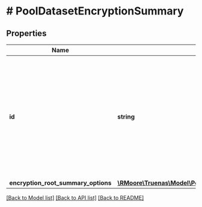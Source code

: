 # # PoolDatasetEncryptionSummary

## Properties

Name | Type | Description | Notes
------------ | ------------- | ------------- | -------------
**id** | **string** | Retrieve summary of all encrypted roots under &#x60;id&#x60;. It should be noted that there are 2 keys which show if a recursive unlock operation is done for &#x60;id&#x60;, which dataset will be unlocked and if not why it won&#39;t be unlocked. The keys namely are \&quot;unlock_successful\&quot; and \&quot;unlock_error\&quot;. The former is a boolean value showing if unlock would succeed/fail. The latter is description why it failed if it failed. | [optional]
**encryption_root_summary_options** | [**\RMoore\Truenas\Model\PoolDatasetEncryptionSummary1**](PoolDatasetEncryptionSummary1.md) |  | [optional]

[[Back to Model list]](../../README.md#models) [[Back to API list]](../../README.md#endpoints) [[Back to README]](../../README.md)
